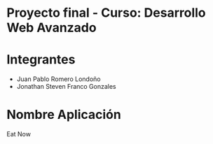 # Proyecto final - Curso: Desarrollo Web Avanzado
# Integrantes

- Juan Pablo Romero Londoño
- Jonathan Steven Franco Gonzales

# Nombre Aplicación

Eat Now
